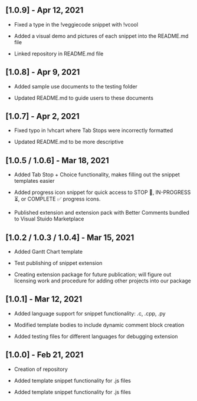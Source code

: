 ## [1.0.9] - Apr 12, 2021

- Fixed a type in the !veggiecode snippet with !vcool

- Added a visual demo and pictures of each snippet into the README.md file

- Linked repository in README.md file

## [1.0.8] - Apr 9, 2021

- Added sample use documents to the testing folder

- Updated README.md to guide users to these documents

## [1.0.7] - Apr 2, 2021

- Fixed typo in !vhcart where Tab Stops were incorrectly formatted

- Updated README.md to be more descriptive

## [1.0.5 / 1.0.6] - Mar 18, 2021

- Added Tab Stop + Choice functionality, makes filling out the snippet templates easier

- Added progress icon snippet for quick access to STOP 🛑, IN-PROGRESS ⏳, or COMPLETE ✅ progress icons.

- Published extension and extension pack with Better Comments bundled to Visual Stuido Marketplace

## [1.0.2 / 1.0.3 / 1.0.4] - Mar 15, 2021

- Added Gantt Chart template

- Test publishing of snippet extension

- Creating extension package for future publication; will figure out licensing work and procedure for adding other projects into our package

## [1.0.1] - Mar 12, 2021

- Added language support for snippet functionality: .c, .cpp, .py

- Modified template bodies to include dynamic comment block creation

- Added testing files for different languages for debugging extension

## [1.0.0] - Feb 21, 2021

- Creation of repository

- Added template snippet functionality for .js files

- Added template snippet functionality for .js files